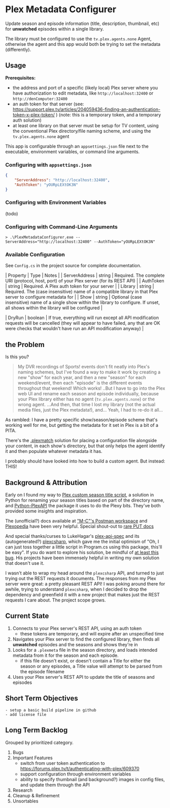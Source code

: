 # Plex Metadata Configurer

Update season and episode information (title, description, thumbnail, etc) for **unwatched** episodes within a single library.

The library must be configured to use the `tv.plex.agents.none` Agent, otherwise the agent and this app would both be trying to set the metadata (differently).

## Usage
**Prerequisites:** 
  - the address and port of a specific (likely local) Plex server where you have authorization to edit metadata, like `http://localhost:32400` or `http://denComputer:32400`
  - an auth token for that server (see: https://support.plex.tv/articles/204059436-finding-an-authentication-token-x-plex-token/ ) (note: this is a temporary token, and a temporary auth solution)
  - at least one library on that server must be setup for TV content, using the conventional Plex directory/file naming scheme, and using the `tv.plex.agents.none` agent
  
This app is configurable through an `appsettings.json` file next to the executable, environment variables, or command line arguments.


### Configuring with `appsettings.json`
```json
{
	"ServerAddress": "http://localhost:32400",
	"AuthToken": "yOURpLEXtOK3N"
}
```

### Configuring with Environment Variables
(todo)

### Configuring with Command-Line Arguments
```
> .\PlexMetadataConfigurer.exe --ServerAddress="http://localhost:32400" --AuthToken="yOURpLEXtOK3N"
```

### Available Configuration
See `Config.cs` in the project source for complete documentation.

| Property | Type | Notes |
| ServerAddress | string | Required. The complete URI (protocol, host, port) of your Plex server (for its REST API) |
| AuthToken | string | Required. A Plex auth token for your server |
| Library | string | Required. The (case insensitive) name of a compatible library in that Plex server to configure metadata for |
| Show | string | Optional (case insensitive) name of a single show  within the library to configure. If unset, all shows within the library will be configured |

| DryRun | boolean | If true, everything will run except all API modification requests will be cancelled  (they will appear to have failed, any that are OK were checks that wouldn't have run an API modification anyway) |


## the Problem

Is this you?

> My DVR recordings of Sports! events don't fit neatly into Plex's naming schemes, but I've found a way to make it work by creating a new "show" for each year, and then a new "season" for each weekend/event, then each "episode" is the different events throughout that weekend! Which works! ..But I have to go into the Plex web UI and rename each season and episode individually, because your Plex library either has no agent (`tv.plex.agents.none`) or the wrong agent. ...And then, that time I lost my library (not the actual media files, just the Plex metadata!), and... Yeah, I had to re-do it all...

As rambled: I have a pretty specific show/season/episode scheme that's working well for me, but getting the metadata for it set in Plex is a bit of a PITA. 

There's the [.plexmatch](https://support.plex.tv/articles/plexmatch/) solution for placing a configuration file alongside your content, in each show's directory, but that only helps the agent identify it and then populate whatever metadata it has.

I probably should have looked into how to build a custom agent. But instead: THIS!


## Background & Attribution
Early on I found my way to [Plex custom season title script](https://web.archive.org/web/20230102221830/https://pastebin.com/qMVCp4Cv), a solution in Python for renaming your season titles based on part of the directory name, and [Python-PlexAPI](https://github.com/pkkid/python-plexapi) the package it uses to do the Plexy bits. They've both provided some insights and inspiration.

The (unofficial?) docs available at ["M-C"'s Postman workspace](https://www.postman.com/fyvekatz/m-c-s-public-workspace/request/6gfy9hu/update-movie-details) and [Plexopedia](https://www.plexopedia.com/plex-media-server/api/library/details/) have been very helpful. Special shout-out to [rare PUT docs](https://www.postman.com/fyvekatz/m-c-s-public-workspace/request/6gfy9hu/update-movie-details)

And special thanks/curses to LukeHagar's [plex-api-spec](https://github.com/LukeHagar/plex-api-spec) and its (autogenerated?) [plexcsharp](https://github.com/LukeHagar/plexcsharp), which gave me the initial optimism of "Oh, I can just toss together a little script in Program.cs using this package, this'll be easy". If you do want to explore his solution, be mindful of [at least this bug](https://github.com/LukeHagar/plexcsharp/issues/10). His projects have been immensely helpful in writing my own solution that doesn't use it.

I wasn't able to wrap my head around the `plexcsharp` API, and turned to just trying out the REST requests it documents. The responses from my Plex server were great: a pretty pleasant REST API! I was poking around there for awhile, trying to understand `plexcsharp`, when I decided to drop the dependency and greenfield it with a new project that makes just the REST requests I care about. The project scope grows.

## Current State

1. Connects to your Plex server's REST API, using an auth token
	- these tokens are temporary, and will expire after an unspecified time
2. Navigates your Plex server to find the configured library, then finds all **unwatched** episodes and the seasons and shows they're in
3. Looks for a `.plexmeta` file in the season directory, and loads intended metadata from it for the season and each episode.
	- if this file doesn't exist, or doesn't contain a Title for either the season or any episodes, a Title value will attempt to be parsed from the episode filename
4. Uses your Plex server's REST API to update the title of seasons and episodes

## Short Term Objectives
	- setup a basic build pipeline in github
	- add license file

## Long Term Backlog
Grouped by prioritized category.

1. Bugs
2. Important Features
	- switch from user token authentication to https://forums.plex.tv/t/authenticating-with-plex/609370
	- support configuration through environment variables
	- ability to specify thumbnail (and background?) images in config files, and update them through the API
3. Research
4. Cleanup & Refinement
5. Unsortables
